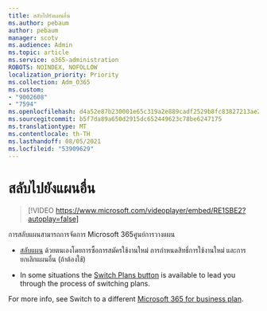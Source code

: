```yaml
---
title: สลับไปยังแผนอื่น
ms.author: pebaum
author: pebaum
manager: scotv
ms.audience: Admin
ms.topic: article
ms.service: o365-administration
ROBOTS: NOINDEX, NOFOLLOW
localization_priority: Priority
ms.collection: Adm_O365
ms.custom:
- "9002608"
- "7594"
ms.openlocfilehash: d4a52e87b230001e65c319a2e889cadf2529b8fc83827213ae2adce102c14bd0
ms.sourcegitcommit: b5f7da89a650d2915dc652449623c78be6247175
ms.translationtype: MT
ms.contentlocale: th-TH
ms.lasthandoff: 08/05/2021
ms.locfileid: "53909629"
---
```

# <a name="switch-to-a-different-plan"></a>สลับไปยังแผนอื่น

> [!VIDEO https://www.microsoft.com/videoplayer/embed/RE1SBE2?autoplay=false]

การสลับแผนสามารถการจัดการ Microsoft 365ศูนย์การวางแผน

- [สลับแผน](https://docs.microsoft.com/microsoft-365/commerce/subscriptions/switch-plans-manually) ด้วยตนเองโดยการซื้อการสมัครใช้งานใหม่ การกําหนดสิทธิ์การใช้งานใหม่ และการยกเลิกแผนอื่น (ถ้าต้องใช้)

- In some situations the [Switch Plans button](https://docs.microsoft.com/microsoft-365/commerce/subscriptions/switch-to-a-different-plan#use-the-switch-plans-button) is available to lead you through the process of switching plans.

For more info, see Switch to a different [Microsoft 365 for business plan](https://docs.microsoft.com/microsoft-365/commerce/subscriptions/switch-to-a-different-plan).
